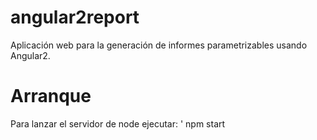 # angular2report

Aplicación web para la generación de informes parametrizables usando Angular2.

# Arranque

Para lanzar el servidor de node ejecutar:
'    npm start
